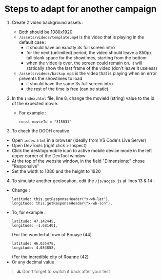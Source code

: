 # Steps to adapt for another campaign

1. Create 2 video background assets :

   - Both should be 1080x1920
   - `/assets/videos/template.mp4` is the video that is playing in the default case :
     - it should have an exactly 3s full screen intro
     - for the next (unlimited) period, the video should leave a 850px tall blank space for the showtimes, starting from the bottom
     - when the video is over, the screen could remain on. It will statically show the last frame of the video (don't leave it useless)
   - `/assets/videos/backup.mp4` is the video that is playing when an error prevents the showtimes to load
     - it should have the same 3s full screen intro
     - the rest of the time is free (can be static)

2. In the `ìndex.html` file, line 8, change the movieId (string) value to the id of the expected movie.

   - For example :
     ```
     const movieId = "318031"
     ```

3. To check the DOOH creative

  - Open `index.html` in a browser (ideally from VS Code's Live Server)
  - Open DevTools (right click > Inspect)
  - Click the desktop/mobile icon to active mobile device mode in the left upper corner of the DevTool window
  - At the top of the website window, in the field "Dimensions:" chose "Responsive"
  - Set the width to 1080 and the height to 1920

4. To simulate another geolocation, edit the `/js/acgeo.js` at lines 13 & 14 :

  - Change :
    ```
    latitude: this.getResponseHeader("x-wb-lat"),
    longitude: this.getResponseHeader("x-wb-lon"),
    ```
  - To, for example :
    ```
    latitude: 47.142445,
    longitude: -1.681401,
    ```
    (For the wonderful town of Bouaye (44)
    ```
    latitude: 46.035478,
    longitude: 4.083858,
    ```
    (For the incredible city of Roanne (42)
  - Or any decimal value

  > ⚠️ Don't forget to switch it back after your test
